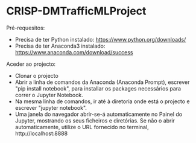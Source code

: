 # CRISP-DMTrafficMLProject

Pré-requesitos:
  - Precisa de ter Python instalado: https://www.python.org/downloads/
  - Precisa de ter Anaconda3 instalado: https://www.anaconda.com/download/success

Aceder ao projecto:
  - Clonar o projecto
  - Abrir a linha de comandos da Anaconda (Anaconda Prompt), escrever "pip install notebook", para installar os packages necessários para correr o Jupyter Notebook. 
  - Na mesma linha de comandos, ir até à diretoria onde está o projecto e escrever "jupyter notebook".
  - Uma janela do navegador abrir-se-á automaticamente no Painel do Jupyter, mostrando os seus ficheiros e diretórias. Se não o abrir automaticamente, utilize o URL fornecido no terminal, http://localhost:8888
